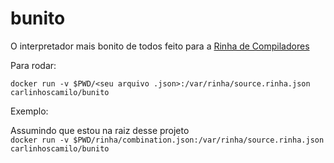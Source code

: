 # bunito

O interpretador mais bonito de todos feito para a [Rinha de Compiladores](https://github.com/aripiprazole/rinha-de-compiler)

Para rodar:

`docker run -v $PWD/<seu arquivo .json>:/var/rinha/source.rinha.json carlinhoscamilo/bunito`

Exemplo:

Assumindo que estou na raiz desse projeto  
`docker run -v $PWD/rinha/combination.json:/var/rinha/source.rinha.json carlinhoscamilo/bunito`
